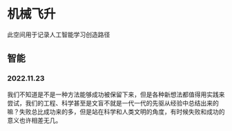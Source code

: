 # 机械飞升
此空间用于记录人工智能学习创造路径
<br/>

##  智能
### 2022.11.23
我们不知道是不是一种方法能够成功被保留下来，但是各种新想法都值得用实践来尝试，我们的工程、科学甚至是文盲不就是一代一代的先驱从经验中总结出来的嘛？失败总比成功来的多，但是站在科学和人类文明的角度，有时候失败和成功的意义也许相差无几。<br/>
